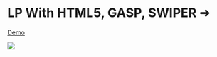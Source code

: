# LP With HTML5, GASP, SWIPER ➜ 
[Demo]()

 ![](https://github.com/YKalashnikov/LP-HTML5-GSAP-SWIPER/blob/master/ex.png)